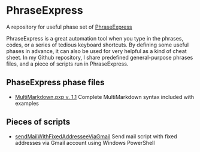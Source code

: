 # PhraseExpress
A repository for useful phase set of [PhraseExpress](http://www.phraseexpress.com/)

PhraseExpress is a great automation tool when you type in the phrases, codes, or a series of tedious keyboard shortcuts. By defining some useful phases in advance, it can also be used for very helpful as a kind of cheat sheet. In my Github repository, I share predefined general-purpose phrases files, and a piece of scripts run in PhraseExpress. 

## PhaseExpress phase files
* [MultiMarkdown.pxp v. 1.1](https://github.com/taehoon-kim/PhraseExpress/raw/master/MultiMarkdown.pxp)
    Complete MultiMarkdown syntax included with examples 


## Pieces of scripts
* [sendMailWithFixedAddresseeViaGmail](https://github.com/taehoon-kim/PhraseExpress/blob/master/sendMailWithFixedAddresseeViaGmail.md)
    Send mail script with fixed addresses via Gmail account using Windows PowerShell
